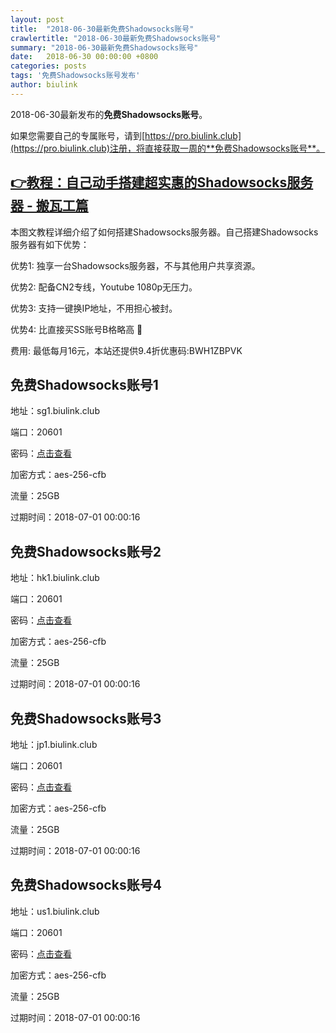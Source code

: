 ```yaml
---
layout: post
title:  "2018-06-30最新免费Shadowsocks账号"
crawlertitle: "2018-06-30最新免费Shadowsocks账号"
summary: "2018-06-30最新免费Shadowsocks账号"
date:   2018-06-30 00:00:00 +0800
categories: posts
tags: '免费Shadowsocks账号发布'
author: biulink
---
```


2018-06-30最新发布的**免费Shadowsocks账号**。

如果您需要自己的专属账号，请到[https://pro.biulink.club](https://pro.biulink.club)注册，将直接获取一周的**免费Shadowsocks账号**。

## [👉教程：自己动手搭建超实惠的Shadowsocks服务器 - 搬瓦工篇](https://github.com/Biulink/ShadowsocksTutorials/blob/master/%E6%95%99%E6%82%A8%E8%87%AA%E5%B7%B1%E5%8A%A8%E6%89%8B%E6%90%AD%E5%BB%BA%E8%B6%85%E5%AE%9E%E6%83%A0%E7%9A%84Shadowsocks%E6%9C%8D%E5%8A%A1%E5%99%A8%20-%20%E6%90%AC%E7%93%A6%E5%B7%A5%E7%AF%87.md)
  
  本图文教程详细介绍了如何搭建Shadowsocks服务器。自己搭建Shadowsocks服务器有如下优势：

  优势1: 独享一台Shadowsocks服务器，不与其他用户共享资源。

  优势2: 配备CN2专线，Youtube 1080p无压力。

  优势3: 支持一键换IP地址，不用担心被封。

  优势4: 比直接买SS账号B格略高 🙂

  费用: 最低每月16元，本站还提供9.4折优惠码:BWH1ZBPVK  
## 免费Shadowsocks账号1

地址：sg1.biulink.club

端口：20601

密码：[点击查看](https://github.com/Biulink/ShadowsocksTutorials/blob/master/publish/2018-06-30%E6%9C%80%E6%96%B0%E5%85%8D%E8%B4%B9Shadowsocks%E8%B4%A6%E5%8F%B7.md)

加密方式：aes-256-cfb

流量：25GB

过期时间：2018-07-01 00:00:16

## 免费Shadowsocks账号2

地址：hk1.biulink.club

端口：20601

密码：[点击查看](https://github.com/Biulink/ShadowsocksTutorials/blob/master/publish/2018-06-30%E6%9C%80%E6%96%B0%E5%85%8D%E8%B4%B9Shadowsocks%E8%B4%A6%E5%8F%B7.md)

加密方式：aes-256-cfb

流量：25GB

过期时间：2018-07-01 00:00:16

## 免费Shadowsocks账号3

地址：jp1.biulink.club

端口：20601

密码：[点击查看](https://github.com/Biulink/ShadowsocksTutorials/blob/master/publish/2018-06-30%E6%9C%80%E6%96%B0%E5%85%8D%E8%B4%B9Shadowsocks%E8%B4%A6%E5%8F%B7.md)

加密方式：aes-256-cfb

流量：25GB

过期时间：2018-07-01 00:00:16

## 免费Shadowsocks账号4

地址：us1.biulink.club

端口：20601

密码：[点击查看](https://github.com/Biulink/ShadowsocksTutorials/blob/master/publish/2018-06-30%E6%9C%80%E6%96%B0%E5%85%8D%E8%B4%B9Shadowsocks%E8%B4%A6%E5%8F%B7.md)

加密方式：aes-256-cfb

流量：25GB

过期时间：2018-07-01 00:00:16

